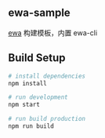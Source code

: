 ##  ewa-sample

[ewa](https://github.com/lyfeyaj/ewa) 构建模板，内置 ewa-cli

## Build Setup

```bash
# install dependencies
npm install

# run development
npm start

# run build production
npm run build
```



